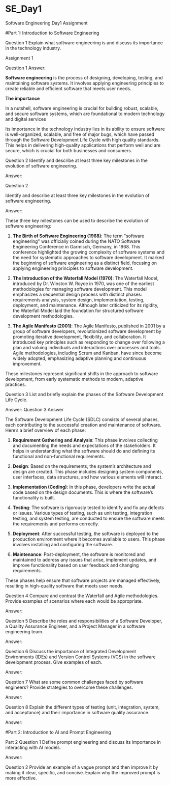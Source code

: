 # SE_Day1
Software Engineering Day1 Assignment

#Part 1: Introduction to Software Engineering

Question 1
Explain what software engineering is and discuss its importance in the technology industry.


Assignment 1 

Question 1 Answer:

**Software engineering** is the process of designing, developing, testing, and maintaining software systems. It involves applying engineering principles to create reliable and efficient software that meets user needs.

**The importance** 

In a nutshell, software engineering is crucial for building robust, scalable, and secure software systems, which are foundational to modern technology and digital services

Its importance in the technology industry lies in its ability to ensure software is well-organized, scalable, and free of major bugs, which have passed through the Software Development Life Cycle with high quality standards.
This helps in delivering high-quality applications that perform well and are secure, which is crucial for both businesses and consumers.



Question 2
Identify and describe at least three key milestones in the evolution of software engineering.

Answer:

Question 2

Identify and describe at least three key milestones in the evolution of software engineering.



Answer:

These three key milestones can be used to describe the evolution of software engineering:

1. **The Birth of Software Engineering (1968)**:
   The term "software engineering" was officially coined during the NATO Software Engineering Conference in Garmisch, Germany, in 1968. This conference highlighted the growing complexity of software systems and the need for systematic approaches to software development. It marked the beginning of software engineering as a distinct field, focusing on applying engineering principles to software development.

2. **The Introduction of the Waterfall Model (1970)**:
   The Waterfall Model, introduced by Dr. Winston W. Royce in 1970, was one of the earliest methodologies for managing software development. This model emphasizes a sequential design process with distinct phases: requirements analysis, system design, implementation, testing, deployment, and maintenance. Although later criticized for its rigidity, the Waterfall Model laid the foundation for structured software development methodologies.

3. **The Agile Manifesto (2001)**:
   The Agile Manifesto, published in 2001 by a group of software developers, revolutionized software development by promoting iterative development, flexibility, and collaboration. It introduced key principles such as responding to change over following a plan and valuing individuals and interactions over processes and tools. Agile methodologies, including Scrum and Kanban, have since become widely adopted, emphasizing adaptive planning and continuous improvement. 

These milestones represent significant shifts in the approach to software development, from early systematic methods to modern, adaptive practices.



Question 3
List and briefly explain the phases of the Software Development Life Cycle.

Answer:
Question 3 Answer

The Software Development Life Cycle (SDLC) consists of several phases, each contributing to the successful creation and maintenance of software. Here’s a brief overview of each phase:

1. **Requirement Gathering and Analysis**: This phase involves collecting and documenting the needs and expectations of the stakeholders. It helps in understanding what the software should do and defining its functional and non-functional requirements.

2. **Design**: Based on the requirements, the system’s architecture and design are created. This phase includes designing system components, user interfaces, data structures, and how various elements will interact.

3. **Implementation (Coding)**: In this phase, developers write the actual code based on the design documents. This is where the software’s functionality is built.

4. **Testing**: The software is rigorously tested to identify and fix any defects or issues. Various types of testing, such as unit testing, integration testing, and system testing, are conducted to ensure the software meets the requirements and performs correctly.

5. **Deployment**: After successful testing, the software is deployed to the production environment where it becomes available to users. This phase involves installing and configuring the software.

6. **Maintenance**: Post-deployment, the software is monitored and maintained to address any issues that arise, implement updates, and improve functionality based on user feedback and changing requirements.

These phases help ensure that software projects are managed effectively, resulting in high-quality software that meets user needs.


Question 4
Compare and contrast the Waterfall and Agile methodologies. Provide examples of scenarios where each would be appropriate.

Answer:


Question 5
Describe the roles and responsibilities of a Software Developer, a Quality Assurance Engineer, and a Project Manager in a software engineering team.

Answer:


Question 6
Discuss the importance of Integrated Development Environments (IDEs) and Version Control Systems (VCS) in the software development process. Give examples of each.

Answer:


Question 7
What are some common challenges faced by software engineers? Provide strategies to overcome these challenges.

Answer:


Question 8
Explain the different types of testing (unit, integration, system, and acceptance) and their importance in software quality assurance.

Answer:


#Part 2: Introduction to AI and Prompt Engineering

Part 2 Question 1
Define prompt engineering and discuss its importance in interacting with AI models.

Answer:

Question 2 
Provide an example of a vague prompt and then improve it by making it clear, specific, and concise. Explain why the improved prompt is more effective.
